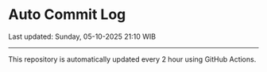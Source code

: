 # Auto Commit Log

Last updated: Sunday, 05-10-2025 21:10 WIB

---

This repository is automatically updated every 2 hour using GitHub Actions.
